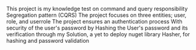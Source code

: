 This project is my knowledge test on command and query responsibility Segregation pattern (CQRS) 
The project focuses on three entities; user, role, and userrole 
The project ensures an authentication process With security of the user's password by Hashing the User's password and its verification through my 
Solution, a yet to deploy nuget library Hasher, for hashing and password validation
